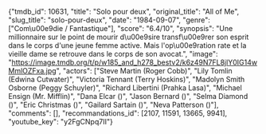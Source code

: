 {"tmdb_id": 10631, "title": "Solo pour deux", "original_title": "All of Me", "slug_title": "solo-pour-deux", "date": "1984-09-07", "genre": ["Com\u00e9die / Fantastique"], "score": "6.4/10", "synopsis": "Une millionnaire sur le point de mourir d\u00e9sire transf\u00e9rer son esprit dans le corps d'une jeune femme active. Mais l'op\u00e9ration rate et la vieille dame se retrouve dans le corps de son avocat.", "image": "https://image.tmdb.org/t/p/w185_and_h278_bestv2/k6z49N7FL8jlY0IG14wMmlOZFxa.jpg", "actors": ["Steve Martin (Roger Cobb)", "Lily Tomlin (Edwina Cutwater)", "Victoria Tennant (Terry Hoskins)", "Madolyn Smith Osborne (Peggy Schuyler)", "Richard Libertini (Prahka Lasa)", "Michael Ensign (Mr. Mifflin)", "Dana Elcar ()", "Jason Bernard ()", "Selma Diamond ()", "Eric Christmas ()", "Gailard Sartain ()", "Neva Patterson ()"], "comments": [], "recommandations_id": [2107, 11591, 13665, 9941], "youtube_key": "y2FgCNpq7II"}